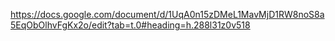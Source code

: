 https://docs.google.com/document/d/1UqA0n15zDMeL1MavMjD1RW8noS8a5EqObOlhvFgKx2o/edit?tab=t.0#heading=h.288l31z0v518
